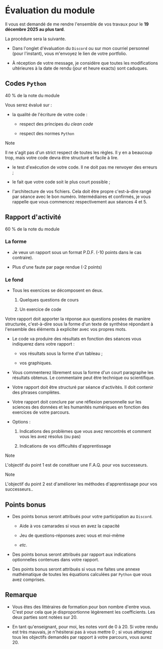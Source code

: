 # Évaluation du module

Il vous est demandé de me rendre l'ensemble de vos travaux pour le **19 décembre 2025 au plus tard**.

La procédure sera la suivante.

- Dans l'onglet d'évaluation du `Discord` ou sur mon courriel personnel (pour l'instant), vous m'envoyez le lien de votre portfolio.

- À réception de votre message, je considère que toutes les modifications ultérieures à la date de rendu (jour et heure exacts) sont caduques.

## Codes `Python`

40 % de la note du module

Vous serez évalué sur :

- la qualité de l'écriture de votre code :

    - respect des principes du *clean code*

    - respect des normes `Python`

> [!NOTE]
> Il ne s'agit pas d'un strict respect de toutes les règles. Il y en a beaucoup trop, mais votre code devra être structuré et facile à lire.

- le test d'exécution de votre code. Il ne doit pas me renvoyer des erreurs ;

- le fait que votre code soit le plus court possible ;

- l'architecture de vos fichiers. Cela doit être propre c'est-à-dire rangé par séance avec le bon numéro. Intermédiaires et confirmés, je vous rappelle que vous commencez respectivement aux séances 4 et 5.

## Rapport d'activité

60 % de la note du module

### La forme

- Je veux un rapport sous un format P.D.F. (-10 points dans le cas contraire).

- Plus d'une faute par page rendue (-2 points)

### Le fond

- Tous les exercices se décomposent en deux.

    1. Quelques questions de cours

    2. Un exercice de code

Votre rapport doit apporter la réponse aux questions posées de manière structurée, c'est-à-dire sous la forme d'un texte de synthèse répondant à l'ensemble des éléments à expliciter avec vos propres mots.

- Le code va produire des résultats en fonction des séances vous indiquerez dans votre rapport :

    - vos résultats sous la forme d'un tableau ;

    - vos graphiques.

- Vous commenterez librement sous la forme d'un court paragraphe les résultats obtenus. Le commentaire peut être technique ou scientifique.

- Votre rapport doit être structuré par séance d'activités. Il doit contenir des phrases complètes.

- Votre rapport doit conclure par une réflexion personnelle sur les sciences des données et les humanités numériques en fonction des exercices de votre parcours.

- Options :

    1. Indications des problèmes que vous avez rencontrés et comment vous les avez résolus (ou pas)

    2. Indications de vos difficultés d'apprentissage

> [!NOTE]
> L'objectif du point 1 est de constituer une F.A.Q. pour vos successeurs.

> [!NOTE]
> L'objectif du point 2 est d'améliorer les méthodes d'apprentissage pour vos successeurs..

## Points bonus

- Des points bonus seront attribués pour votre participation au `Discord`.

    - Aide à vos camarades si vous en avez la capacité

    - Jeu de questions-réponses avec vous et moi-même

    - *etc*.

- Des points bonus seront attribués par rapport aux indications optionnelles contenues dans votre rapport.

- Des points bonus seront attribués si vous me faites une annexe mathématique de toutes les équations calculées par `Python` que vous avez comprises.

## Remarque

- Vous êtes des littéraires de formation pour bon nombre d'entre vous. C'est pour cela que je disproportionne légèrement les coefficients. Les deux parties sont notées sur 20.

- En tant qu'enseignant, pour moi, les notes vont de 0 à 20. Si votre rendu est très mauvais, je n'hésiterai pas à vous mettre 0 ; si vous atteignez tous les objectifs demandés par rapport à votre parcours, vous aurez 20.